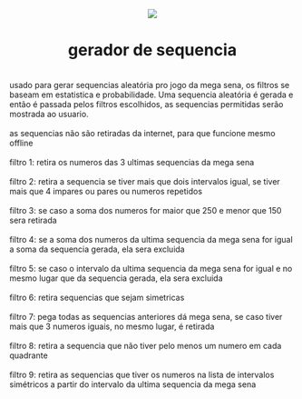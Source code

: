 <p align="center"><img src="https://user-images.githubusercontent.com/59841892/172259927-c8463fb8-64b4-4490-beca-bd8ac044a693.png" style="max-width: 100%;"></p>
<h1 align="center"> gerador de sequencia </h1>
<br>
usado para gerar sequencias aleatória pro jogo da mega sena, os filtros se baseam em estatistica e probabilidade.
Uma sequencia aleatória é gerada e então é passada pelos filtros escolhidos, as sequencias permitidas serão mostrada ao usuario.
<br><br>
as sequencias não são retiradas da internet, para que funcione mesmo offline
<br><br>
filtro 1: retira os numeros das 3 ultimas sequencias da mega sena
<br><br>
filtro 2: retira a sequencia se tiver mais que dois intervalos igual, se tiver mais que 4 impares ou pares ou numeros repetidos
<br><br>
filtro 3: se caso a soma dos numeros for maior que 250 e menor que 150 sera retirada
<br><br>
filtro 4: se a soma dos numeros da ultima sequencia da mega sena for igual a soma da sequencia gerada, ela sera excluida
<br><br>
filtro 5: se caso o intervalo da ultima sequencia da mega sena for igual e no mesmo lugar que da sequencia gerada, ela sera excluida
<br><br>
filtro 6: retira sequencias que sejam simetricas
<br><br>
filtro 7: pega todas as sequencias anteriores dá mega sena, se caso tiver mais que 3 numeros iguais, no mesmo lugar, é retirada
<br><br>
filtro 8: retira a sequencia que não tiver pelo menos um numero em cada quadrante
<br><br>
filtro 9: retira as sequencias que tiver os numeros na lista de intervalos simétricos a partir do intervalo da ultima sequencia da mega sena
